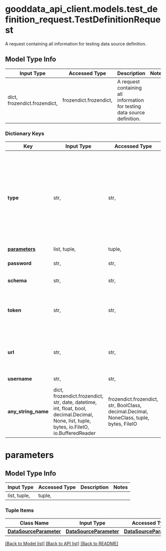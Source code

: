 # gooddata_api_client.models.test_definition_request.TestDefinitionRequest

A request containing all information for testing data source definition.

## Model Type Info
Input Type | Accessed Type | Description | Notes
------------ | ------------- | ------------- | -------------
dict, frozendict.frozendict,  | frozendict.frozendict,  | A request containing all information for testing data source definition. | 

### Dictionary Keys
Key | Input Type | Accessed Type | Description | Notes
------------ | ------------- | ------------- | ------------- | -------------
**type** | str,  | str,  | Type of database, where test should connect to. | must be one of ["POSTGRESQL", "REDSHIFT", "VERTICA", "SNOWFLAKE", "ADS", "BIGQUERY", "MSSQL", "PRESTO", "DREMIO", "DRILL", "GREENPLUM", "AZURESQL", "SYNAPSESQL", "DATABRICKS", ] 
**[parameters](#parameters)** | list, tuple,  | tuple,  |  | [optional] 
**password** | str,  | str,  | Database user password. | [optional] 
**schema** | str,  | str,  | Database schema. | [optional] 
**token** | str,  | str,  | Secret for token based authentication for data sources which supports it. | [optional] 
**url** | str,  | str,  | URL to database in JDBC format, where test should connect to. | [optional] 
**username** | str,  | str,  | Database user name. | [optional] 
**any_string_name** | dict, frozendict.frozendict, str, date, datetime, int, float, bool, decimal.Decimal, None, list, tuple, bytes, io.FileIO, io.BufferedReader | frozendict.frozendict, str, BoolClass, decimal.Decimal, NoneClass, tuple, bytes, FileIO | any string name can be used but the value must be the correct type | [optional]

# parameters

## Model Type Info
Input Type | Accessed Type | Description | Notes
------------ | ------------- | ------------- | -------------
list, tuple,  | tuple,  |  | 

### Tuple Items
Class Name | Input Type | Accessed Type | Description | Notes
------------- | ------------- | ------------- | ------------- | -------------
[**DataSourceParameter**](DataSourceParameter.md) | [**DataSourceParameter**](DataSourceParameter.md) | [**DataSourceParameter**](DataSourceParameter.md) |  | 

[[Back to Model list]](../../README.md#documentation-for-models) [[Back to API list]](../../README.md#documentation-for-api-endpoints) [[Back to README]](../../README.md)

